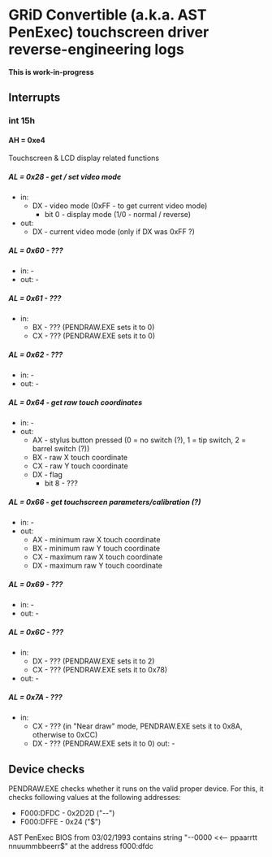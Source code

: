 # GRiD Convertible (a.k.a. AST PenExec) touchscreen driver reverse-engineering logs

**This is work-in-progress**

## Interrupts

### int 15h

#### AH = 0xe4

Touchscreen & LCD display related functions

##### AL = 0x28 - get / set video mode
* in:
  - DX - video mode (0xFF - to get current video mode)
    + bit 0 - display mode (1/0 - normal / reverse)
* out:
  - DX - current video mode (only if DX was 0xFF ?)

##### AL = 0x60 - ???
* in: -
* out: -

##### AL = 0x61 - ???
* in:
  - BX - ??? (PENDRAW.EXE sets it to 0)
  - CX - ??? (PENDRAW.EXE sets it to 0)

##### AL = 0x62 - ???
* in: -
* out: -

##### AL = 0x64 - get raw touch coordinates
* in: -
* out:
  - AX - stylus button pressed (0 = no switch (?), 1 = tip switch, 2 = barrel switch (?))
  - BX - raw X touch coordinate
  - CX - raw Y touch coordinate
  - DX - flag
    + bit 8 - ???

##### AL = 0x66 - get touchscreen parameters/calibration (?)
* in: -
* out:
  - AX - minimum raw X touch coordinate
  - BX - minimum raw Y touch coordinate
  - CX - maximum raw X touch coordinate
  - DX - maximum raw Y touch coordinate

##### AL = 0x69 - ???
* in: -
* out: -

##### AL = 0x6C - ???
* in:
  - DX - ??? (PENDRAW.EXE sets it to 2)
  - CX - ??? (PENDRAW.EXE sets it to 0x78)
* out: -

##### AL = 0x7A - ???
* in:
  - CX - ??? (in "Near draw" mode, PENDRAW.EXE sets it to 0x8A, otherwise to 0xCC)
  - DX - ??? (PENDRAW.EXE sets it to 0)
out: -

## Device checks

PENDRAW.EXE checks whether it runs on the valid proper device. For this, it checks following values at the following addresses:
* F000:DFDC - 0x2D2D ("--")
* F000:DFFE - 0x24 ("$")

AST PenExec BIOS from 03/02/1993 contains string "--0000 <<-- ppaarrtt  nnuummbbeerr$" at the address f000:dfdc
